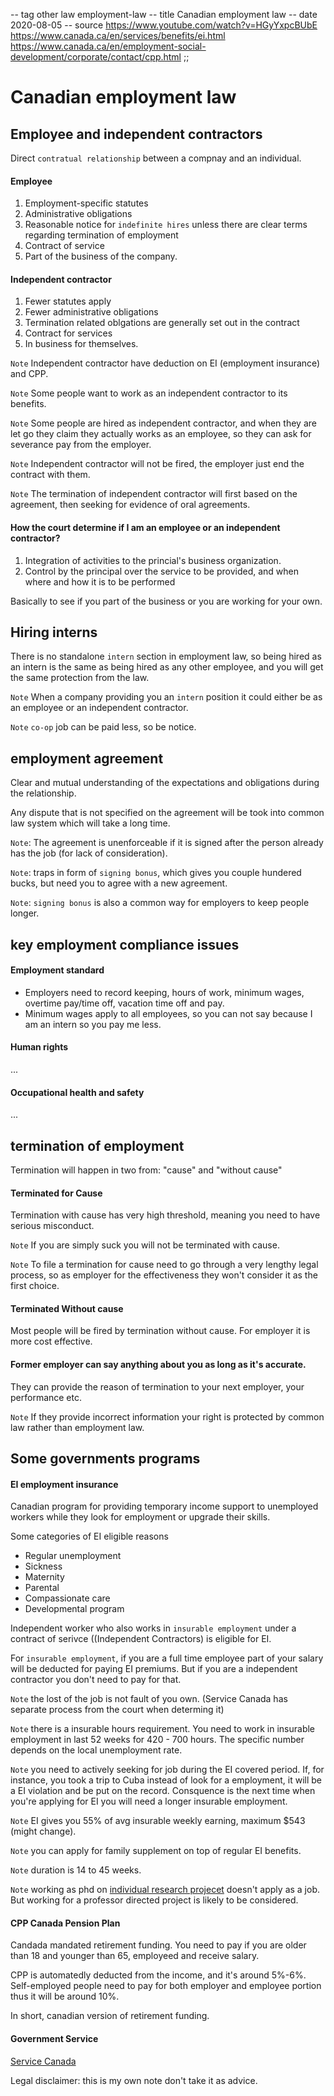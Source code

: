 -- tag other law employment-law
-- title Canadian employment law
-- date 2020-08-05
-- source https://www.youtube.com/watch?v=HGyYxpcBUbE
          https://www.canada.ca/en/services/benefits/ei.html
          https://www.canada.ca/en/employment-social-development/corporate/contact/cpp.html
;;
# Canadian employment law

## Employee and independent contractors
Direct `contratual relationship` between a compnay and an individual.

#### Employee
1. Employment-specific statutes
2. Administrative obligations
3. Reasonable notice for `indefinite hires` unless there are clear terms regarding termination of employment
4. Contract of service
5. Part of the business of the company.

#### Independent contractor
1. Fewer statutes apply
2. Fewer administrative obligations
3. Termination related oblgations are generally set out in the contract
4. Contract for services
5. In business for themselves.

`Note` Independent contractor have deduction on EI (employment insurance) and CPP.

`Note` Some people want to work as an independent contractor to its benefits.

`Note` Some people are hired as independent contractor, and when they are let go they claim they actually works as an employee, so they can ask for severance pay from the employer.

`Note` Independent contractor will not be fired, the employer just end the contract with them.

`Note` The termination of independent contractor will first based on the agreement, then seeking for evidence of oral agreements.

#### How the court determine if I am an employee or an independent contractor?
1. Integration of activities to the princial's business organization.
2. Control by the principal over the service to be provided,
   and when where and how it is to be performed

Basically to see if you part of the business or you are working for your own.

## Hiring interns
There is no standalone `intern` section in employment law, so being hired as an intern is the same as being hired as any other employee, and you will get the same protection from the law.

`Note` When a company providing you an `intern` position it could either be as an employee or an independent contractor.

`Note` `co-op` job can be paid less, so be notice.

## employment agreement
Clear and mutual understanding of the expectations and obligations during the relationship.

Any dispute that is not specified on the agreement will be took into common law system which will take a long time.

`Note`: The agreement is unenforceable if it is signed after the person already has the job (for lack of consideration).

`Note`: traps in form of `signing bonus`, which gives you couple hundered bucks, but need you to agree with a new agreement.

`Note`: `signing bonus` is also a common way for employers to keep people longer.

## key employment compliance issues
#### Employment standard
- Employers need to record keeping, hours of work, minimum wages, overtime pay/time off, vacation time off and pay.
- Minimum wages apply to all employees, so you can not say because I am an intern so you pay me less.

#### Human rights
...

#### Occupational health and safety
...

## termination of employment
Termination will happen in two from: "cause" and "without cause"

#### Terminated for Cause
Termination with cause has very high threshold, meaning you need to have serious misconduct.

`Note` If you are simply suck you will not be terminated with cause.

`Note` To file a termination for cause need to go through a very lengthy legal process, so as employer for the effectiveness they won't consider it as the first choice.

#### Terminated Without cause
Most people will be fired by termination without cause. For employer it is more cost effective.

#### Former employer can say anything about you as long as it's accurate.
They can provide the reason of termination to your next employer, your performance etc.

`Note` If they provide incorrect information your right is protected by common law rather than employment law.

## Some governments programs
#### EI employment insurance
Canadian program for providing temporary income support to unemployed workers while they look for employment or upgrade their skills.

Some categories of EI eligible reasons
- Regular unemployment
- Sickness
- Maternity
- Parental
- Compassionate care
- Developmental program

Independent worker who also works in `insurable employment` under a contract of serivce ((Independent Contractors) is eligible for EI.

For `insurable employment`, if you are a full time employee part of your salary will be deducted for paying EI premiums. But if you are a independent contractor you don't need to pay for that.

`Note` the lost of the job is not fault of you own. (Service Canada has separate process from the court when determing it)

`Note` there is a insurable hours requirement. You need to work in insurable employment in last 52 weeks for 420 - 700 hours. The specific number depends on the local unemployment rate.

`Note` you need to actively seeking for job during the EI covered period. If, for instance, you took a trip to Cuba instead of look for a employment, it will be a EI violation and be put on the record. Consquence is the next time when you're applying for EI you will need a longer insurable employment.

`Note` EI gives you 55% of avg insurable weekly earning, maximum $543 (might change).

`Note` you can apply for family supplement on top of regular EI benefits.

`Note` duration is 14 to 45 weeks.

`Note` working as phd on [individual research projecet](https://www.thestar.com/business/personal_finance/investing/2013/10/01/graduate_student_eligible_for_ei_benefits.html) doesn't apply as a job. But working for a professor directed project is likely to be considered.

#### CPP Canada Pension Plan
Candada mandated retirement funding. You need to pay if you are older than 18 and younger than 65, employeed and receive salary.

CPP is automatedly deducted from the income, and it's around 5%-6%. Self-employed people need to pay for both employer and employee portion thus it will be around 10%.

In short, canadian version of retirement funding.

#### Government Service
[Service Canada](https://www.canada.ca/en/employment-social-development/corporate/portfolio/service-canada.html)

Legal disclaimer: this is my own note don't take it as advice.
